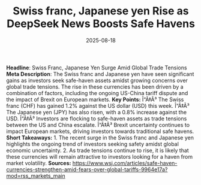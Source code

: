 ﻿---
title: Swiss franc, Japanese yen Rise as DeepSeek News Boosts Safe Havens
date: '2025-08-18'
category: Markets
image: "/images/generated/briefs/2025-08-18/swiss franc japanese yen rise as deepseek news boosts safe h.svg"

summary: ''
slug: swiss franc japanese yen rise as deepseek news boosts safe h
source_urls:
- https://www.wsj.com/articles/safe-haven-currencies-strengthen-amid-fears-over-global-tariffs-9964e17a?mod=rss_markets_main
seo:
  title: Swiss franc, Japanese yen Rise as DeepSeek News Boosts Safe Havens | Hash
    n Hedge
  description: ''
  keywords:
  - news
  - markets
  - brief
---

**Headline**: Swiss Franc, Japanese Yen Surge Amid Global Trade Tensions  **Meta Description**: The Swiss franc and Japanese yen have seen significant gains as investors seek safe-haven assets amidst growing concerns over global trade tensions. The rise in these currencies has been driven by a combination of factors, including the ongoing US-China tariff dispute and the impact of Brexit on European markets.  **Key Points:**  Î“Ã‡Ã³ The Swiss franc (CHF) has gained 1.2% against the US dollar (USD) this week. Î“Ã‡Ã³ The Japanese yen (JPY) has also risen, with a 0.8% increase against the USD. Î“Ã‡Ã³ Investors are flocking to safe-haven assets as trade tensions between the US and China escalate. Î“Ã‡Ã³ Brexit uncertainty continues to impact European markets, driving investors towards traditional safe havens.  **Short Takeaways:**  1. The recent surge in the Swiss franc and Japanese yen highlights the ongoing trend of investors seeking safety amidst global economic uncertainty. 2. As trade tensions continue to rise, it is likely that these currencies will remain attractive to investors looking for a haven from market volatility.  **Sources:**  https://www.wsj.com/articles/safe-haven-currencies-strengthen-amid-fears-over-global-tariffs-9964e17a?mod=rss_markets_main 
